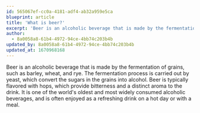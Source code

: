 ```yaml
---
id: 565067ef-cc0a-4181-adf4-ab32a959e5ca
blueprint: article
title: 'What is beer?'
excerpt: 'Beer is an alcoholic beverage that is made by the fermentation of grains, such as barley, wheat, and rye. The fermentation process is carried out by yeast, which convert the sugars in the grains into alcohol.'
author:
  - 8a0058a8-61b4-4972-94ce-4bb74c203b4b
updated_by: 8a0058a8-61b4-4972-94ce-4bb74c203b4b
updated_at: 1670968168
---
```

Beer is an alcoholic beverage that is made by the fermentation of grains, such as barley, wheat, and rye. The fermentation process is carried out by yeast, which convert the sugars in the grains into alcohol. Beer is typically flavored with hops, which provide bitterness and a distinct aroma to the drink. It is one of the world's oldest and most widely consumed alcoholic beverages, and is often enjoyed as a refreshing drink on a hot day or with a meal.